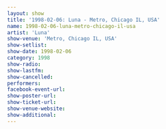 ```yaml
---
layout: show
title: '1998-02-06: Luna - Metro, Chicago IL, USA'
name: 1998-02-06-luna-metro-chicago-il-usa
artist: 'Luna'
show-venue: 'Metro, Chicago IL, USA'
show-setlist: 
show-date: 1998-02-06
category: 1998
show-radio: 
show-lastfm: 
show-cancelled: 
performers: 
facebook-event-url: 
show-poster-url: 
show-ticket-url: 
show-venue-website: 
show-additional: 
---
```



